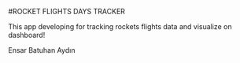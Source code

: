 #ROCKET FLIGHTS DAYS TRACKER

This app developing for tracking rockets flights data and visualize on dashboard!

Ensar Batuhan Aydın

